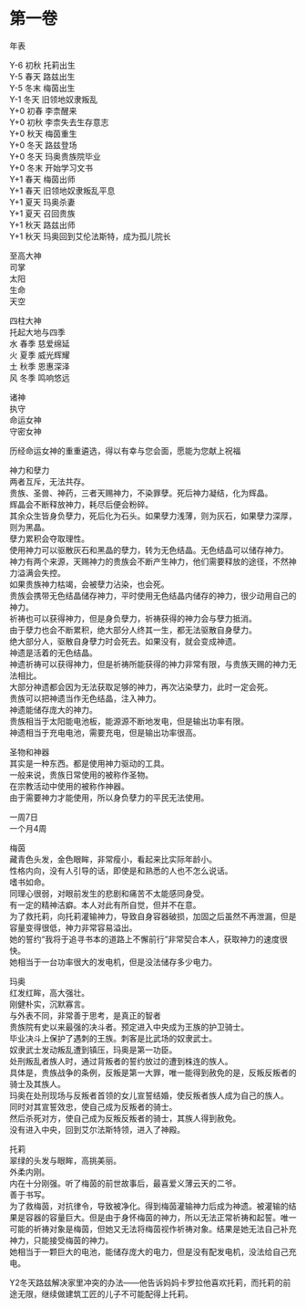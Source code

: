 # 第一卷
年表  


Y-6 初秋 托莉出生  
Y-5 春天 路兹出生  
Y-5 冬末 梅茵出生  
Y-1 冬天 旧领地奴隶叛乱  
Y+0 初春 李柰醒来  
Y+0 初秋 李柰失去生存意志  
Y+0 秋天 梅茵重生  
Y+0 冬天 路兹登场  
Y+0 冬天 玛奥贵族院毕业  
Y+0 冬末 开始学习文书  
Y+1 春天 梅茵出师  
Y+1 春天 旧领地奴隶叛乱平息  
Y+1 夏天 玛奥杀妻  
Y+1 夏天 召回贵族  
Y+1 秋天 路兹出师  
Y+1 秋天 玛奥回到艾伦法斯特，成为孤儿院长  


至高大神  
司掌  
太阳  
生命  
天空  


四柱大神  
托起大地与四季  
水 春季 慈爱绵延  
火 夏季 威光辉耀  
土 秋季 恩惠深泽  
风 冬季 鸣响悠远  


诸神  
执守  
命运女神  
守密女神  


历经命运女神的重重遴选，得以有幸与您会面，愿能为您献上祝福  


神力和孽力  
两者互斥，无法共存。  
贵族、圣兽、神药，三者天赐神力，不染罪孽。死后神力凝结，化为辉晶。  
辉晶会不断释放神力，耗尽后便会粉碎。  
其余众生皆身负孽力，死后化为石头。如果孽力浅薄，则为灰石，如果孽力深厚，则为黑晶。  
孽力累积会夺取理性。  
使用神力可以驱散灰石和黑晶的孽力，转为无色结晶。无色结晶可以储存神力。  
神力有两个来源，天赐神力的贵族会不断产生神力，他们需要释放的途径，不然神力溢满会失控。  
如果贵族神力枯竭，会被孽力沾染，也会死。  
贵族会携带无色结晶储存神力，平时使用无色结晶内储存的神力，很少动用自己的神力。  
祈祷也可以获得神力，但是身负孽力，祈祷获得的神力会与孽力抵消。  
由于孽力也会不断累积，绝大部分人终其一生，都无法驱散自身孽力。  
绝大部分人，驱散自身孽力时会死去。如果没有，就会变成神遗。  
神遗是活着的无色结晶。  
神遗祈祷可以获得神力，但是祈祷所能获得的神力非常有限，与贵族天赐的神力无法相比。  
大部分神遗都会因为无法获取足够的神力，再次沾染孽力，此时一定会死。  
贵族可以把神遗当作无色结晶，注入神力。  
神遗能储存庞大的神力。  
贵族相当于太阳能电池板，能源源不断地发电，但是输出功率有限。  
神遗相当于充电电池，需要充电，但是输出功率很高。  


圣物和神器  
其实是一种东西。都是使用神力驱动的工具。  
一般来说，贵族日常使用的被称作圣物。  
在宗教活动中使用的被称作神器。  
由于需要神力才能使用，所以身负孽力的平民无法使用。  


一周7日  
一个月4周  


梅茵  
藏青色头发，金色眼眸，非常瘦小，看起来比实际年龄小。  
性格内向，没有人引导的话，即使是和熟悉的人也不怎么说话。  
嗜书如命。  
同理心很弱，对眼前发生的悲剧和痛苦不太能感同身受。  
有一定的精神洁癖。本人对此有所自觉，但并不在意。  
为了救托莉，向托莉灌输神力，导致自身容器破损，加固之后虽然不再泄漏，但是容量变得很低，神力非常容易溢出。  
她的誓约“我将于追寻书本的道路上不懈前行”非常契合本人，获取神力的速度很快。  
她相当于一台功率很大的发电机，但是没法储存多少电力。  


玛奥  
红发红眸，高大强壮。  
刚健朴实，沉默寡言。  
与外表不同，非常善于思考，是真正的智者  
贵族院有史以来最强的决斗者。预定进入中央成为王族的护卫骑士。  
毕业决斗上保护了遇刺的王族。刺客是比武场的奴隶武士。  
奴隶武士发动叛乱遭到镇压，玛奥是第一功臣。  
处刑叛乱者族人时，通过背叛者的誓约放过的遭到株连的族人。  
具体是，贵族战争的条例，反叛是第一大罪，唯一能得到赦免的是，反叛反叛者的骑士及其族人。  
玛奥在处刑现场与反叛者首领的女儿宣誓结婚，使反叛者族人成为自己的族人。  
同时对其宣誓效忠，使自己成为反叛者的骑士。  
然后杀死对方，使自己成为反叛反叛者的骑士，其族人得到赦免。  
没有进入中央，回到艾尔法斯特领，进入了神殿。  


托莉  
翠绿的头发与眼眸，高挑美丽。  
外柔内刚。  
内在十分刚强。听了梅茵的前世故事后，最喜爱义薄云天的二爷。  
善于书写。  
为了救梅茵，对抗律令，导致被净化。得到梅茵灌输神力后成为神遗。被灌输的结果是容器的容量巨大。但是由于身怀梅茵的神力，所以无法正常祈祷和起誓。唯一可能的祈祷对象是梅茵，但她又无法将梅茵视作祈祷对象。结果是她无法自己补充神力，只能接受梅茵的神力。  
她相当于一颗巨大的电池，能储存庞大的电力，但是没有配发电机，没法给自己充电。  


Y2冬天路兹解决家里冲突的办法——他告诉妈妈卡罗拉他喜欢托莉，而托莉的前途无限，继续做建筑工匠的儿子不可能配得上托莉。  


